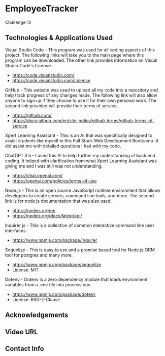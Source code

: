 # EmployeeTracker
Challenge 12

## Technologies & Applications Used
Visual Studio Code -
This program was used for all coding aspects of this project. The following links will take you to the main page where this program can be downloaded. The other link provides information on Visual Studio Code's License. 
- https://code.visualstudio.com/ 
- https://code.visualstudio.com/License

GitHub -
This website was used to upload all my code into a repository and help track progress of any changes made. The following link will also allow anyone to sign up if they choose to use it for their own personal work. The second link provided will provide their terms of service. 
- https://github.com/ 
- https://docs.github.com/en/site-policy/github-terms/github-terms-of-service

Xpert Learning Assistant -
This is an AI that was specifically designed to assist students like myself in this Full Stack Web Development Bootcamp. It did assist me with detailed questions I had with my code.

ChatGPT 3.5 -
I used this AI to help further my understanding of back end coding. It helped with clarification from what Xpert Learning Assistant was giving me and I was still was not understanding. 
- https://chat.openai.com/ 
- https://openai.com/policies/terms-of-use

Node.js -
This is an open source JavaScript runtime environment that allows developers to create servers, command line tools, and more. The second link is for node js documentation that was also used. 
- https://nodejs.org/en 
- https://nodejs.org/docs/latest/api/

Inquirer js -
This is a collection of common interactive command line user interfaces. 
- https://www.npmjs.com/package/inquirer

Sequelize - 
This is easy to use and a promise based tool for Node.js ORM tool for postgres and many more.
- https://www.npmjs.com/package/sequelize
- License: MIT

Dotenv - 
Dotenv is a zero dependency module that loads environment variables from a .env file into process.env. 
- https://www.npmjs.com/package/dotenv
- License: BSD-2-Clause


## Acknowledgements

## Video URL 

## Contact Info